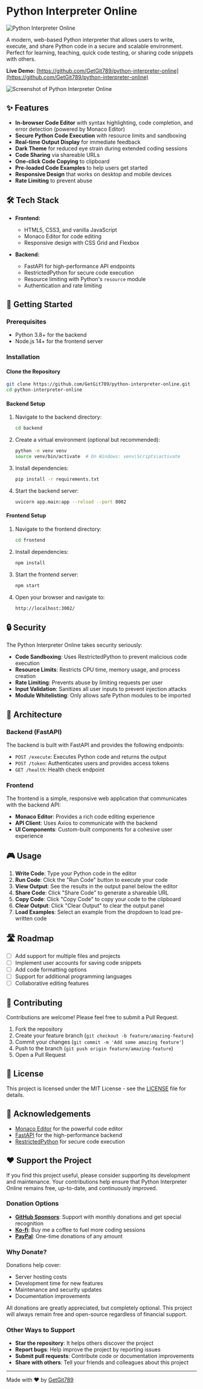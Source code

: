 # Python Interpreter Online

![Python Interpreter Online](https://img.shields.io/badge/Python-Interpreter-blue?style=for-the-badge&logo=python)

A modern, web-based Python interpreter that allows users to write, execute, and share Python code in a secure and scalable environment. Perfect for learning, teaching, quick code testing, or sharing code snippets with others.

**Live Demo:** [https://github.com/GetGit789/python-interpreter-online](https://github.com/GetGit789/python-interpreter-online)

![Screenshot of Python Interpreter Online](https://via.placeholder.com/800x450.png?text=Python+Interpreter+Online)

## ✨ Features

- **In-browser Code Editor** with syntax highlighting, code completion, and error detection (powered by Monaco Editor)
- **Secure Python Code Execution** with resource limits and sandboxing
- **Real-time Output Display** for immediate feedback
- **Dark Theme** for reduced eye strain during extended coding sessions
- **Code Sharing** via shareable URLs
- **One-click Code Copying** to clipboard
- **Pre-loaded Code Examples** to help users get started
- **Responsive Design** that works on desktop and mobile devices
- **Rate Limiting** to prevent abuse

## 🛠️ Tech Stack

- **Frontend:**
  - HTML5, CSS3, and vanilla JavaScript
  - Monaco Editor for code editing
  - Responsive design with CSS Grid and Flexbox
  
- **Backend:**
  - FastAPI for high-performance API endpoints
  - RestrictedPython for secure code execution
  - Resource limiting with Python's `resource` module
  - Authentication and rate limiting

## 🚀 Getting Started

### Prerequisites

- Python 3.8+ for the backend
- Node.js 14+ for the frontend server

### Installation

#### Clone the Repository

```bash
git clone https://github.com/GetGit789/python-interpreter-online.git
cd python-interpreter-online
```

#### Backend Setup

1. Navigate to the backend directory:
   ```bash
   cd backend
   ```

2. Create a virtual environment (optional but recommended):
   ```bash
   python -m venv venv
   source venv/bin/activate  # On Windows: venv\Scripts\activate
   ```

3. Install dependencies:
   ```bash
   pip install -r requirements.txt
   ```

4. Start the backend server:
   ```bash
   uvicorn app.main:app --reload --port 8002
   ```

#### Frontend Setup

1. Navigate to the frontend directory:
   ```bash
   cd frontend
   ```

2. Install dependencies:
   ```bash
   npm install
   ```

3. Start the frontend server:
   ```bash
   npm start
   ```

4. Open your browser and navigate to:
   ```
   http://localhost:3002/
   ```

## 🔒 Security

The Python Interpreter Online takes security seriously:

- **Code Sandboxing**: Uses RestrictedPython to prevent malicious code execution
- **Resource Limits**: Restricts CPU time, memory usage, and process creation
- **Rate Limiting**: Prevents abuse by limiting requests per user
- **Input Validation**: Sanitizes all user inputs to prevent injection attacks
- **Module Whitelisting**: Only allows safe Python modules to be imported

## 🧩 Architecture

### Backend (FastAPI)

The backend is built with FastAPI and provides the following endpoints:

- `POST /execute`: Executes Python code and returns the output
- `POST /token`: Authenticates users and provides access tokens
- `GET /health`: Health check endpoint

### Frontend

The frontend is a simple, responsive web application that communicates with the backend API:

- **Monaco Editor**: Provides a rich code editing experience
- **API Client**: Uses Axios to communicate with the backend
- **UI Components**: Custom-built components for a cohesive user experience

## 🎮 Usage

1. **Write Code**: Type your Python code in the editor
2. **Run Code**: Click the "Run Code" button to execute your code
3. **View Output**: See the results in the output panel below the editor
4. **Share Code**: Click "Share Code" to generate a shareable URL
5. **Copy Code**: Click "Copy Code" to copy your code to the clipboard
6. **Clear Output**: Click "Clear Output" to clear the output panel
7. **Load Examples**: Select an example from the dropdown to load pre-written code

## 🛣️ Roadmap

- [ ] Add support for multiple files and projects
- [ ] Implement user accounts for saving code snippets
- [ ] Add code formatting options
- [ ] Support for additional programming languages
- [ ] Collaborative editing features

## 🤝 Contributing

Contributions are welcome! Please feel free to submit a Pull Request.

1. Fork the repository
2. Create your feature branch (`git checkout -b feature/amazing-feature`)
3. Commit your changes (`git commit -m 'Add some amazing feature'`)
4. Push to the branch (`git push origin feature/amazing-feature`)
5. Open a Pull Request

## 📝 License

This project is licensed under the MIT License - see the [LICENSE](LICENSE) file for details.

## 👏 Acknowledgements

- [Monaco Editor](https://microsoft.github.io/monaco-editor/) for the powerful code editor
- [FastAPI](https://fastapi.tiangolo.com/) for the high-performance backend
- [RestrictedPython](https://github.com/zopefoundation/RestrictedPython) for secure code execution

## ❤️ Support the Project

If you find this project useful, please consider supporting its development and maintenance. Your contributions help ensure that Python Interpreter Online remains free, up-to-date, and continuously improved.

### Donation Options

- **[GitHub Sponsors](https://github.com/sponsors/GetGit789)**: Support with monthly donations and get special recognition
- **[Ko-fi](https://ko-fi.com/getgit789)**: Buy me a coffee to fuel more coding sessions
- **[PayPal](https://paypal.me/getgit789)**: One-time donations of any amount

### Why Donate?

Donations help cover:
- Server hosting costs
- Development time for new features
- Maintenance and security updates
- Documentation improvements

All donations are greatly appreciated, but completely optional. This project will always remain free and open-source regardless of financial support.

### Other Ways to Support

- **Star the repository**: It helps others discover the project
- **Report bugs**: Help improve the project by reporting issues
- **Submit pull requests**: Contribute code or documentation improvements
- **Share with others**: Tell your friends and colleagues about this project

---

Made with ❤️ by [GetGit789](https://github.com/GetGit789)
